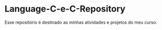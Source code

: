 # Language-C-e-C-Repository
Esse repositório é destinado as minhas atividades e projetos do meu curso.

